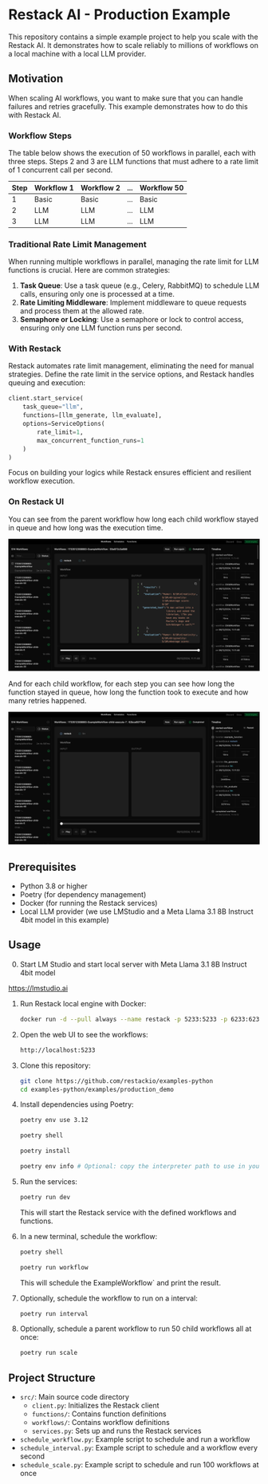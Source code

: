 # Restack AI - Production Example

This repository contains a simple example project to help you scale with the Restack AI.
It demonstrates how to scale reliably to millions of workflows on a local machine with a local LLM provider.

## Motivation

When scaling AI workflows, you want to make sure that you can handle failures and retries gracefully.
This example demonstrates how to do this with Restack AI.

### Workflow Steps

The table below shows the execution of 50 workflows in parallel, each with three steps.
Steps 2 and 3 are LLM functions that must adhere to a rate limit of 1 concurrent call per second.

| Step | Workflow 1 | Workflow 2 | ... | Workflow 50 |
| ---- | ---------- | ---------- | --- | ----------- |
| 1    | Basic      | Basic      | ... | Basic       |
| 2    | LLM        | LLM        | ... | LLM         |
| 3    | LLM        | LLM        | ... | LLM         |

### Traditional Rate Limit Management

When running multiple workflows in parallel, managing the rate limit for LLM functions is crucial. Here are common strategies:

1. **Task Queue**: Use a task queue (e.g., Celery, RabbitMQ) to schedule LLM calls, ensuring only one is processed at a time.
2. **Rate Limiting Middleware**: Implement middleware to queue requests and process them at the allowed rate.
3. **Semaphore or Locking**: Use a semaphore or lock to control access, ensuring only one LLM function runs per second.

### With Restack

Restack automates rate limit management, eliminating the need for manual strategies. Define the rate limit in the service options, and Restack handles queuing and execution:

```python
client.start_service(
    task_queue="llm",
    functions=[llm_generate, llm_evaluate],
    options=ServiceOptions(
        rate_limit=1,
        max_concurrent_function_runs=1
    )
)
```

Focus on building your logics while Restack ensures efficient and resilient workflow execution.

### On Restack UI

You can see from the parent workflow how long each child workflow stayed in queue and how long was the execution time.

![Parent Workflow](./ui-parent.png)

And for each child workflow, for each step you can see how long the function stayed in queue, how long the function took to execute and how many retries happened.

![Child Workflow](./ui-child.png)

## Prerequisites

- Python 3.8 or higher
- Poetry (for dependency management)
- Docker (for running the Restack services)
- Local LLM provider (we use LMStudio and a Meta Llama 3.1 8B Instruct 4bit model in this example)

## Usage

0. Start LM Studio and start local server with Meta Llama 3.1 8B Instruct 4bit model

https://lmstudio.ai

1. Run Restack local engine with Docker:

   ```bash
   docker run -d --pull always --name restack -p 5233:5233 -p 6233:6233 -p 7233:7233 ghcr.io/restackio/restack:main
   ```

2. Open the web UI to see the workflows:

   ```bash
   http://localhost:5233
   ```

3. Clone this repository:

   ```bash
   git clone https://github.com/restackio/examples-python
   cd examples-python/examples/production_demo
   ```

4. Install dependencies using Poetry:

   ```bash
   poetry env use 3.12
   ```

   ```bash
   poetry shell
   ```

   ```bash
   poetry install
   ```

   ```bash
   poetry env info # Optional: copy the interpreter path to use in your IDE (e.g. Cursor, VSCode, etc.)
   ```

5. Run the services:

   ```bash
   poetry run dev
   ```

   This will start the Restack service with the defined workflows and functions.

6. In a new terminal, schedule the workflow:

   ```bash
   poetry shell
   ```

   ```bash
   poetry run workflow
   ```

   This will schedule the ExampleWorkflow` and print the result.

7. Optionally, schedule the workflow to run on a interval:

   ```bash
   poetry run interval
   ```

8. Optionally, schedule a parent workflow to run 50 child workflows all at once:

   ```bash
   poetry run scale
   ```

## Project Structure

- `src/`: Main source code directory
  - `client.py`: Initializes the Restack client
  - `functions/`: Contains function definitions
  - `workflows/`: Contains workflow definitions
  - `services.py`: Sets up and runs the Restack services
- `schedule_workflow.py`: Example script to schedule and run a workflow
- `schedule_interval.py`: Example script to schedule and a workflow every second
- `schedule_scale.py`: Example script to schedule and run 100 workflows at once
